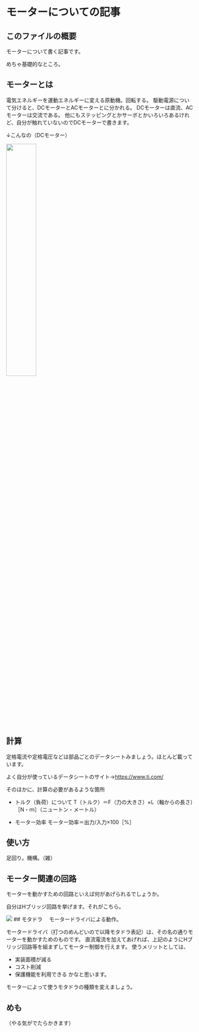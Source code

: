 # モーターについての記事

## このファイルの概要
モーターについて書く記事です。

めちゃ基礎的なところ。

## モーターとは
電気エネルギーを運動エネルギーに変える原動機。回転する。
駆動電源について分けると、DCモーターとACモーターとに分かれる。
DCモーターは直流、ACモーターは交流である。
他にもステッピングとかサーボとかいろいろあるけれど、自分が触れていないのでDCモーターで書きます。

↓こんなの（DCモーター）

<img src="https://engineer-education.com/wp/wp-content/uploads/2021/06/motor-768x576.jpg" width="40%">

## 計算
定格電流や定格電圧などは部品ごとのデータシートみましょう。ほとんど載っています。

よく自分が使っているデータシートのサイト→https://www.ti.com/

そのほかに、計算の必要があるような箇所
- トルク（負荷）について
  T（トルク）＝F（力の大きさ）×L（軸からの長さ）［N・ｍ］（ニュートン・メートル）
  
- モーター効率
  モーター効率＝出力/入力×100［%］

## 使い方
足回り。機構。（雑）

## モーター関連の回路
モーターを動かすための回路といえば何があげられるでしょうか。

自分はHブリッジ回路を挙げます。それがこちら。

<img src="![スクリーンショット (24)](https://user-images.githubusercontent.com/110577719/210214011-7b2dd814-d312-47c1-9094-59e8d03c1aa0.png)">
## モタドラ
　モータードライバによる動作。
 
 モータードライバ（打つのめんどいので以降モタドラ表記）は、その名の通りモーターを動かすためのものです。
 直流電流を加えてあげれば、上記のようにHブリッジ回路等を組まずしてモーター制御を行えます。
 使うメリットとしては、
 - 実装面積が減る
 - コスト削減
 - 保護機能を利用できる
 かなと思います。
 
 モーターによって使うモタドラの種類を変えましょう。
## めも
（やる気がでたらかきます）
